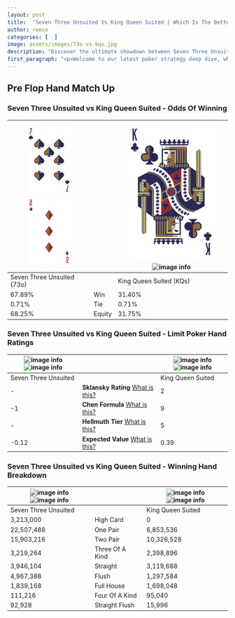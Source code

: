 ```yaml
---
layout: post
title:  "Seven Three Unsuited Vs King Queen Suited | Which Is The Better Hand In Poker? A Complete Guide"
author: reece
categories: [  ]
image: assets/images/73o-vs-kqs.jpg
description: "Discover the ultimate showdown between Seven Three Unsuited and King Queen Suited in poker! Uncover the odds, strategies, and scenarios where one hand triumphs over the other. Get ready to up your poker game with this thrilling analysis."
first_paragraph: "<p>Welcome to our latest poker strategy deep dive, where we're pitting two distinct hands against each other in a high-stakes showdown: Seven Three Unsuited vs King Queen Suited.</p><p>In the dynamic world of poker, every decision counts, and knowing which hand holds the upper hand is key to your success at the table.</p><p>In this article, we'll dissect these two hands, explore the scenarios where one dominates the other, and equip you with the knowledge to make strategic choices that can tip the odds in your favor.</p><p>Get ready to unravel the intriguing dynamics of these poker hands and elevate your game to new heights.</p>"
---
```




[comment]: # (sp0)

## Pre Flop Hand Match Up

<div class="table hand-ratings" markdown="1"> 



### Seven Three Unsuited vs King Queen Suited - Odds Of Winning


    
| ![image info](assets/images/hand1/7.png) ![image info](assets/images/hand1/3o.png) |  | ![image info](assets/images/hand2/k.png) ![image info](assets/images/hand2/qs.png) |
| -------- | -------- | -------- |
| Seven Three Unsuited (73o) |  | King Queen Suited (KQs) |
| 67.89% | Win | 31.40% |
| 0.71% | Tie | 0.71% |
| 68.25% | Equity | 31.75% |




[comment]: # (sp1)



### Seven Three Unsuited vs King Queen Suited - Limit Poker Hand Ratings


    
| ![image info](https://www.riverpairs.com/assets/images/hand1/7.png) ![image info](https://www.riverpairs.com/assets/images/hand1/3o.png) |  | ![image info](https://www.riverpairs.com/assets/images/hand2/k.png) ![image info](https://www.riverpairs.com/assets/images/hand2/qs.png) |
| -------- | -------- | -------- |
| Seven Three Unsuited |  | King Queen Suited |
| - | **Sklansky Rating** [What is this?](/sklansky-rating-explained) | 2 |
| -1 | **Chen Formula** [What is this?](/chen-formula-explained) | 9 |
| - | **Hellmuth Tier** [What is this?](/Hellmuth-tier-explained) | 5 |
| -0.12 | **Expected Value** [What is this?](/expected-value-explained) | 0.39 |




[comment]: # (sp2)



### Seven Three Unsuited vs King Queen Suited - Winning Hand Breakdown


    
| ![image info](https://www.riverpairs.com/assets/images/hand1/7.png) ![image info](https://www.riverpairs.com/assets/images/hand1/3o.png) |  | ![image info](https://www.riverpairs.com/assets/images/hand2/k.png) ![image info](https://www.riverpairs.com/assets/images/hand2/qs.png) |
| -------- | -------- | -------- |
| Seven Three Unsuited |  | King Queen Suited |
| 3,213,000 | High Card | 0 |
| 22,507,488 | One Pair | 6,853,536 |
| 15,903,216 | Two Pair | 10,326,528 |
| 3,219,264 | Three Of A Kind | 2,398,896 |
| 3,946,104 | Straight | 3,119,688 |
| 4,967,388 | Flush | 1,297,584 |
| 1,839,168 | Full House | 1,698,048 |
| 111,216 | Four Of A Kind | 95,040 |
| 92,928 | Straight Flush | 15,996 |




[comment]: # (sp3)



</div>

[comment]: # (sp4)



[comment]: # (sp5)

